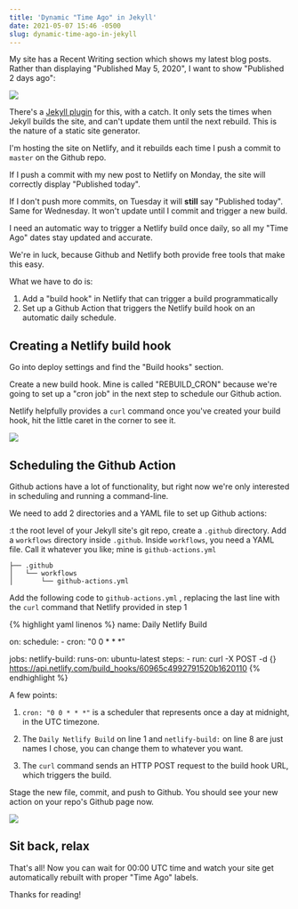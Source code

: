 ```yaml
---
title: 'Dynamic "Time Ago" in Jekyll'
date: 2021-05-07 15:46 -0500
slug: dynamic-time-ago-in-jekyll
---
```

My site has a Recent Writing section which shows my latest blog posts. Rather than displaying "Published May 5, 2020", I want to show "Published 2 days ago":

![]({{site.img_dir}}dynamic-dates-1.png)

There's a [Jekyll plugin](https://github.com/markets/jekyll-timeago) for this, with a catch. It only sets the times when Jekyll builds the site, and can't update them until the next rebuild. This is the nature of a static site generator.

I'm hosting the site on Netlify, and it rebuilds each time I push a commit to `master` on the Github repo.

If I push a commit with my new post to Netlify on Monday, the site will correctly display "Published today". 

If I don't push more commits, on Tuesday it will **still** say "Published today". Same for Wednesday. It won't update until I commit and trigger a new build. 

I need an automatic way to trigger a Netlify build once daily, so all my "Time Ago" dates stay updated and accurate. 

We're in luck, because Github and Netlify both provide free tools that make this easy.

What we have to do is:
1. Add a "build hook" in Netlify that can trigger a build programmatically
2. Set up a Github Action that triggers the Netlify build hook on an automatic daily schedule.

## Creating a Netlify build hook

Go into deploy settings and find the "Build hooks" section.

Create a new build hook. Mine is called "REBUILD_CRON" because we're going to set up a "cron job" in the next step to schedule our Github action.

Netlify helpfully provides a `curl` command once you've created your build hook, hit the little caret in the corner to see it.

![]({{site.img_dir}}build-hooks.png)

## Scheduling the Github Action

Github actions have a lot of functionality, but right now we're only interested in scheduling and running a command-line.

We need to add 2 directories and a YAML file to set up Github actions:

:t the root level of your Jekyll site's git repo, create a `.github` directory. Add a `workflows` directory inside `.github`. Inside `workflows`, you need a YAML file. Call it whatever you like; mine is `github-actions.yml`

```
├── .github
│   └── workflows
│       └── github-actions.yml
```

Add the following code to `github-actions.yml` , replacing the last line with the `curl` command that Netlify provided in step 1

{% highlight yaml linenos %}
name: Daily Netlify Build

on:
  schedule: 
    - cron: "0 0 * * *"

jobs:
  netlify-build:
    runs-on: ubuntu-latest
    steps:
        - run: curl -X POST -d {} https://api.netlify.com/build_hooks/60965c4992791520b1620110
{% endhighlight %}

A few points:
1. `cron: "0 0 * * *"` is a scheduler that represents once a day at midnight, in the UTC timezone.

2. The `Daily Netlify Build` on line 1 and `netlify-build:` on line 8 are just names I chose, you can change them to whatever you want.

3. The `curl` command sends an HTTP POST request to the build hook URL, which triggers the build. 

Stage the new file, commit, and push to Github. You should see your new action on your repo's Github page now.

![]({{site.img_dir}}github-actions.png)

## Sit back, relax

That's all! Now you can wait for 00:00 UTC time and watch your site get automatically rebuilt with proper "Time Ago" labels. 

Thanks for reading!
